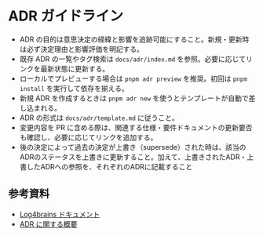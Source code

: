 # ADR ガイドライン

- ADR の目的は意思決定の経緯と影響を追跡可能にすること。新規・更新時は必ず決定理由と影響評価を明記する。
- 既存 ADR の一覧やタグ検索は `docs/adr/index.md` を参照。必要に応じてリンクを最新状態に更新する。
- ローカルでプレビューする場合は `pnpm adr preview` を推奨。初回は `pnpm install` を実行して依存を揃える。
- 新規 ADR を作成するときは `pnpm adr new` を使うとテンプレートが自動で差し込まれる。
- ADR の形式は `docs/adr/template.md` に従うこと。
- 変更内容を PR に含める際は、関連する仕様・要件ドキュメントの更新要否も確認し、必要に応じてリンクを追加する。
- 後の決定によって過去の決定が上書き（supersede）された時は、該当のADRのステータスを上書きに更新すること。加えて、上書きされたADR・上書したADRへの参照を、それぞれのADRに記載すること

## 参考資料

- [Log4brains ドキュメント](https://github.com/thomvaill/log4brains/tree/develop#readme)
- [ADR に関する概要](https://adr.github.io/)
